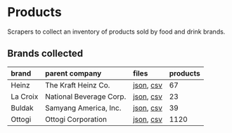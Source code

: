 # Products
Scrapers to collect an inventory of products sold by food and drink brands.

## Brands collected

brand                   | parent company                | files   | products   |
:--------------------------|:--------------------------|:-------------------|:----------------|
Heinz   | The Kraft Heinz Co.  | [json](https://stilesdata.com/products/data/heinz.json), [csv](https://stilesdata.com/products/data/heinz.csv) | 67  |
La Croix   | National Beverage Corp.  | [json](https://stilesdata.com/products/data/la-croix.json), [csv](https://stilesdata.com/products/data/la-croix.csv) | 23  |
Buldak   | Samyang America, Inc.  | [json](https://stilesdata.com/products/data/buldak.json), [csv](https://stilesdata.com/products/data/buldak.csv) | 39  |
Ottogi   | Ottogi Corporation  | [json](https://stilesdata.com/products/data/ottogi.json), [csv](https://stilesdata.com/products/data/ottogi.csv) | 1120  |
